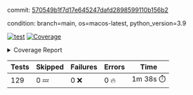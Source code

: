 commit: [570549b1f7d17e645247dafd2898599110b156b2](https://github.com/rcmdnk/homebrew-file/tree/570549b1f7d17e645247dafd2898599110b156b2)

condition: branch=main, os=macos-latest, python_version=3.9

[![test](https://github.com/rcmdnk/homebrew-file/actions/workflows/test.yml/badge.svg)](https://github.com/rcmdnk/homebrew-file/actions/runs/16149185433)
<a href="https://github.com/rcmdnk/homebrew-file/blob/570549b1f7d17e645247dafd2898599110b156b2/README.md"><img alt="Coverage" src="https://img.shields.io/badge/Coverage-62%25-yellow.svg" /></a><details><summary>Coverage Report </summary><table><tr><th>File</th><th>Stmts</th><th>Miss</th><th>Cover</th><th>Missing</th></tr><tbody><tr><td colspan="5"><b>bin</b></td></tr><tr><td>&nbsp; &nbsp;<a href="https://github.com/rcmdnk/homebrew-file/blob/570549b1f7d17e645247dafd2898599110b156b2/bin/brew-file">brew-file</a></td><td>2162</td><td>815</td><td>62%</td><td><a href="https://github.com/rcmdnk/homebrew-file/blob/570549b1f7d17e645247dafd2898599110b156b2/bin/brew-file#L56-L62">56&ndash;62</a>, <a href="https://github.com/rcmdnk/homebrew-file/blob/570549b1f7d17e645247dafd2898599110b156b2/bin/brew-file#L149">149</a>, <a href="https://github.com/rcmdnk/homebrew-file/blob/570549b1f7d17e645247dafd2898599110b156b2/bin/brew-file#L161">161</a>, <a href="https://github.com/rcmdnk/homebrew-file/blob/570549b1f7d17e645247dafd2898599110b156b2/bin/brew-file#L164">164</a>, <a href="https://github.com/rcmdnk/homebrew-file/blob/570549b1f7d17e645247dafd2898599110b156b2/bin/brew-file#L213">213</a>, <a href="https://github.com/rcmdnk/homebrew-file/blob/570549b1f7d17e645247dafd2898599110b156b2/bin/brew-file#L307">307</a>, <a href="https://github.com/rcmdnk/homebrew-file/blob/570549b1f7d17e645247dafd2898599110b156b2/bin/brew-file#L310">310</a>, <a href="https://github.com/rcmdnk/homebrew-file/blob/570549b1f7d17e645247dafd2898599110b156b2/bin/brew-file#L378-L380">378&ndash;380</a>, <a href="https://github.com/rcmdnk/homebrew-file/blob/570549b1f7d17e645247dafd2898599110b156b2/bin/brew-file#L389-L390">389&ndash;390</a>, <a href="https://github.com/rcmdnk/homebrew-file/blob/570549b1f7d17e645247dafd2898599110b156b2/bin/brew-file#L484">484</a>, <a href="https://github.com/rcmdnk/homebrew-file/blob/570549b1f7d17e645247dafd2898599110b156b2/bin/brew-file#L490-L493">490&ndash;493</a>, <a href="https://github.com/rcmdnk/homebrew-file/blob/570549b1f7d17e645247dafd2898599110b156b2/bin/brew-file#L531-L555">531&ndash;555</a>, <a href="https://github.com/rcmdnk/homebrew-file/blob/570549b1f7d17e645247dafd2898599110b156b2/bin/brew-file#L559-L567">559&ndash;567</a>, <a href="https://github.com/rcmdnk/homebrew-file/blob/570549b1f7d17e645247dafd2898599110b156b2/bin/brew-file#L693">693</a>, <a href="https://github.com/rcmdnk/homebrew-file/blob/570549b1f7d17e645247dafd2898599110b156b2/bin/brew-file#L813-L817">813&ndash;817</a>, <a href="https://github.com/rcmdnk/homebrew-file/blob/570549b1f7d17e645247dafd2898599110b156b2/bin/brew-file#L830-L835">830&ndash;835</a>, <a href="https://github.com/rcmdnk/homebrew-file/blob/570549b1f7d17e645247dafd2898599110b156b2/bin/brew-file#L846">846</a>, <a href="https://github.com/rcmdnk/homebrew-file/blob/570549b1f7d17e645247dafd2898599110b156b2/bin/brew-file#L863">863</a>, <a href="https://github.com/rcmdnk/homebrew-file/blob/570549b1f7d17e645247dafd2898599110b156b2/bin/brew-file#L867-L875">867&ndash;875</a>, <a href="https://github.com/rcmdnk/homebrew-file/blob/570549b1f7d17e645247dafd2898599110b156b2/bin/brew-file#L884-L887">884&ndash;887</a>, <a href="https://github.com/rcmdnk/homebrew-file/blob/570549b1f7d17e645247dafd2898599110b156b2/bin/brew-file#L889-L892">889&ndash;892</a>, <a href="https://github.com/rcmdnk/homebrew-file/blob/570549b1f7d17e645247dafd2898599110b156b2/bin/brew-file#L894-L897">894&ndash;897</a>, <a href="https://github.com/rcmdnk/homebrew-file/blob/570549b1f7d17e645247dafd2898599110b156b2/bin/brew-file#L908-L926">908&ndash;926</a>, <a href="https://github.com/rcmdnk/homebrew-file/blob/570549b1f7d17e645247dafd2898599110b156b2/bin/brew-file#L977-L987">977&ndash;987</a>, <a href="https://github.com/rcmdnk/homebrew-file/blob/570549b1f7d17e645247dafd2898599110b156b2/bin/brew-file#L990-L1017">990&ndash;1017</a>, <a href="https://github.com/rcmdnk/homebrew-file/blob/570549b1f7d17e645247dafd2898599110b156b2/bin/brew-file#L1033-L1048">1033&ndash;1048</a>, <a href="https://github.com/rcmdnk/homebrew-file/blob/570549b1f7d17e645247dafd2898599110b156b2/bin/brew-file#L1090">1090</a>, <a href="https://github.com/rcmdnk/homebrew-file/blob/570549b1f7d17e645247dafd2898599110b156b2/bin/brew-file#L1106-L1111">1106&ndash;1111</a>, <a href="https://github.com/rcmdnk/homebrew-file/blob/570549b1f7d17e645247dafd2898599110b156b2/bin/brew-file#L1115-L1117">1115&ndash;1117</a>, <a href="https://github.com/rcmdnk/homebrew-file/blob/570549b1f7d17e645247dafd2898599110b156b2/bin/brew-file#L1121-L1124">1121&ndash;1124</a>, <a href="https://github.com/rcmdnk/homebrew-file/blob/570549b1f7d17e645247dafd2898599110b156b2/bin/brew-file#L1128-L1130">1128&ndash;1130</a>, <a href="https://github.com/rcmdnk/homebrew-file/blob/570549b1f7d17e645247dafd2898599110b156b2/bin/brew-file#L1134-L1136">1134&ndash;1136</a>, <a href="https://github.com/rcmdnk/homebrew-file/blob/570549b1f7d17e645247dafd2898599110b156b2/bin/brew-file#L1140-L1142">1140&ndash;1142</a>, <a href="https://github.com/rcmdnk/homebrew-file/blob/570549b1f7d17e645247dafd2898599110b156b2/bin/brew-file#L1146-L1148">1146&ndash;1148</a>, <a href="https://github.com/rcmdnk/homebrew-file/blob/570549b1f7d17e645247dafd2898599110b156b2/bin/brew-file#L1152-L1154">1152&ndash;1154</a>, <a href="https://github.com/rcmdnk/homebrew-file/blob/570549b1f7d17e645247dafd2898599110b156b2/bin/brew-file#L1158-L1161">1158&ndash;1161</a>, <a href="https://github.com/rcmdnk/homebrew-file/blob/570549b1f7d17e645247dafd2898599110b156b2/bin/brew-file#L1165-L1167">1165&ndash;1167</a>, <a href="https://github.com/rcmdnk/homebrew-file/blob/570549b1f7d17e645247dafd2898599110b156b2/bin/brew-file#L1185">1185</a>, <a href="https://github.com/rcmdnk/homebrew-file/blob/570549b1f7d17e645247dafd2898599110b156b2/bin/brew-file#L1235-L1237">1235&ndash;1237</a>, <a href="https://github.com/rcmdnk/homebrew-file/blob/570549b1f7d17e645247dafd2898599110b156b2/bin/brew-file#L1240">1240</a>, <a href="https://github.com/rcmdnk/homebrew-file/blob/570549b1f7d17e645247dafd2898599110b156b2/bin/brew-file#L1246">1246</a>, <a href="https://github.com/rcmdnk/homebrew-file/blob/570549b1f7d17e645247dafd2898599110b156b2/bin/brew-file#L1268-L1271">1268&ndash;1271</a>, <a href="https://github.com/rcmdnk/homebrew-file/blob/570549b1f7d17e645247dafd2898599110b156b2/bin/brew-file#L1349">1349</a>, <a href="https://github.com/rcmdnk/homebrew-file/blob/570549b1f7d17e645247dafd2898599110b156b2/bin/brew-file#L1386">1386</a>, <a href="https://github.com/rcmdnk/homebrew-file/blob/570549b1f7d17e645247dafd2898599110b156b2/bin/brew-file#L1423">1423</a>, <a href="https://github.com/rcmdnk/homebrew-file/blob/570549b1f7d17e645247dafd2898599110b156b2/bin/brew-file#L1426">1426</a>, <a href="https://github.com/rcmdnk/homebrew-file/blob/570549b1f7d17e645247dafd2898599110b156b2/bin/brew-file#L1438">1438</a>, <a href="https://github.com/rcmdnk/homebrew-file/blob/570549b1f7d17e645247dafd2898599110b156b2/bin/brew-file#L1440">1440</a>, <a href="https://github.com/rcmdnk/homebrew-file/blob/570549b1f7d17e645247dafd2898599110b156b2/bin/brew-file#L1475-L1476">1475&ndash;1476</a>, <a href="https://github.com/rcmdnk/homebrew-file/blob/570549b1f7d17e645247dafd2898599110b156b2/bin/brew-file#L1481-L1484">1481&ndash;1484</a>, <a href="https://github.com/rcmdnk/homebrew-file/blob/570549b1f7d17e645247dafd2898599110b156b2/bin/brew-file#L1514-L1541">1514&ndash;1541</a>, <a href="https://github.com/rcmdnk/homebrew-file/blob/570549b1f7d17e645247dafd2898599110b156b2/bin/brew-file#L1548">1548</a>, <a href="https://github.com/rcmdnk/homebrew-file/blob/570549b1f7d17e645247dafd2898599110b156b2/bin/brew-file#L1550">1550</a>, <a href="https://github.com/rcmdnk/homebrew-file/blob/570549b1f7d17e645247dafd2898599110b156b2/bin/brew-file#L1559-L1560">1559&ndash;1560</a>, <a href="https://github.com/rcmdnk/homebrew-file/blob/570549b1f7d17e645247dafd2898599110b156b2/bin/brew-file#L1565">1565</a>, <a href="https://github.com/rcmdnk/homebrew-file/blob/570549b1f7d17e645247dafd2898599110b156b2/bin/brew-file#L1571">1571</a>, <a href="https://github.com/rcmdnk/homebrew-file/blob/570549b1f7d17e645247dafd2898599110b156b2/bin/brew-file#L1575-L1586">1575&ndash;1586</a>, <a href="https://github.com/rcmdnk/homebrew-file/blob/570549b1f7d17e645247dafd2898599110b156b2/bin/brew-file#L1589-L1594">1589&ndash;1594</a>, <a href="https://github.com/rcmdnk/homebrew-file/blob/570549b1f7d17e645247dafd2898599110b156b2/bin/brew-file#L1605-L1625">1605&ndash;1625</a>, <a href="https://github.com/rcmdnk/homebrew-file/blob/570549b1f7d17e645247dafd2898599110b156b2/bin/brew-file#L1653">1653</a>, <a href="https://github.com/rcmdnk/homebrew-file/blob/570549b1f7d17e645247dafd2898599110b156b2/bin/brew-file#L1692-L1699">1692&ndash;1699</a>, <a href="https://github.com/rcmdnk/homebrew-file/blob/570549b1f7d17e645247dafd2898599110b156b2/bin/brew-file#L1706-L1714">1706&ndash;1714</a>, <a href="https://github.com/rcmdnk/homebrew-file/blob/570549b1f7d17e645247dafd2898599110b156b2/bin/brew-file#L1730">1730</a>, <a href="https://github.com/rcmdnk/homebrew-file/blob/570549b1f7d17e645247dafd2898599110b156b2/bin/brew-file#L1740">1740</a>, <a href="https://github.com/rcmdnk/homebrew-file/blob/570549b1f7d17e645247dafd2898599110b156b2/bin/brew-file#L1746">1746</a>, <a href="https://github.com/rcmdnk/homebrew-file/blob/570549b1f7d17e645247dafd2898599110b156b2/bin/brew-file#L1756">1756</a>, <a href="https://github.com/rcmdnk/homebrew-file/blob/570549b1f7d17e645247dafd2898599110b156b2/bin/brew-file#L1765-L1766">1765&ndash;1766</a>, <a href="https://github.com/rcmdnk/homebrew-file/blob/570549b1f7d17e645247dafd2898599110b156b2/bin/brew-file#L1770">1770</a>, <a href="https://github.com/rcmdnk/homebrew-file/blob/570549b1f7d17e645247dafd2898599110b156b2/bin/brew-file#L1776">1776</a>, <a href="https://github.com/rcmdnk/homebrew-file/blob/570549b1f7d17e645247dafd2898599110b156b2/bin/brew-file#L1782-L1786">1782&ndash;1786</a>, <a href="https://github.com/rcmdnk/homebrew-file/blob/570549b1f7d17e645247dafd2898599110b156b2/bin/brew-file#L1802-L1809">1802&ndash;1809</a>, <a href="https://github.com/rcmdnk/homebrew-file/blob/570549b1f7d17e645247dafd2898599110b156b2/bin/brew-file#L1816-L1820">1816&ndash;1820</a>, <a href="https://github.com/rcmdnk/homebrew-file/blob/570549b1f7d17e645247dafd2898599110b156b2/bin/brew-file#L1824">1824</a>, <a href="https://github.com/rcmdnk/homebrew-file/blob/570549b1f7d17e645247dafd2898599110b156b2/bin/brew-file#L1837-L1838">1837&ndash;1838</a>, <a href="https://github.com/rcmdnk/homebrew-file/blob/570549b1f7d17e645247dafd2898599110b156b2/bin/brew-file#L1859-L1967">1859&ndash;1967</a>, <a href="https://github.com/rcmdnk/homebrew-file/blob/570549b1f7d17e645247dafd2898599110b156b2/bin/brew-file#L1970-L1979">1970&ndash;1979</a>, <a href="https://github.com/rcmdnk/homebrew-file/blob/570549b1f7d17e645247dafd2898599110b156b2/bin/brew-file#L1992">1992</a>, <a href="https://github.com/rcmdnk/homebrew-file/blob/570549b1f7d17e645247dafd2898599110b156b2/bin/brew-file#L1997">1997</a>, <a href="https://github.com/rcmdnk/homebrew-file/blob/570549b1f7d17e645247dafd2898599110b156b2/bin/brew-file#L2002-L2041">2002&ndash;2041</a>, <a href="https://github.com/rcmdnk/homebrew-file/blob/570549b1f7d17e645247dafd2898599110b156b2/bin/brew-file#L2051-L2078">2051&ndash;2078</a>, <a href="https://github.com/rcmdnk/homebrew-file/blob/570549b1f7d17e645247dafd2898599110b156b2/bin/brew-file#L2082-L2148">2082&ndash;2148</a>, <a href="https://github.com/rcmdnk/homebrew-file/blob/570549b1f7d17e645247dafd2898599110b156b2/bin/brew-file#L2155-L2158">2155&ndash;2158</a>, <a href="https://github.com/rcmdnk/homebrew-file/blob/570549b1f7d17e645247dafd2898599110b156b2/bin/brew-file#L2167-L2170">2167&ndash;2170</a>, <a href="https://github.com/rcmdnk/homebrew-file/blob/570549b1f7d17e645247dafd2898599110b156b2/bin/brew-file#L2179-L2182">2179&ndash;2182</a>, <a href="https://github.com/rcmdnk/homebrew-file/blob/570549b1f7d17e645247dafd2898599110b156b2/bin/brew-file#L2191-L2212">2191&ndash;2212</a>, <a href="https://github.com/rcmdnk/homebrew-file/blob/570549b1f7d17e645247dafd2898599110b156b2/bin/brew-file#L2222-L2240">2222&ndash;2240</a>, <a href="https://github.com/rcmdnk/homebrew-file/blob/570549b1f7d17e645247dafd2898599110b156b2/bin/brew-file#L2249-L2259">2249&ndash;2259</a>, <a href="https://github.com/rcmdnk/homebrew-file/blob/570549b1f7d17e645247dafd2898599110b156b2/bin/brew-file#L2262-L2277">2262&ndash;2277</a>, <a href="https://github.com/rcmdnk/homebrew-file/blob/570549b1f7d17e645247dafd2898599110b156b2/bin/brew-file#L2280-L2292">2280&ndash;2292</a>, <a href="https://github.com/rcmdnk/homebrew-file/blob/570549b1f7d17e645247dafd2898599110b156b2/bin/brew-file#L2299">2299</a>, <a href="https://github.com/rcmdnk/homebrew-file/blob/570549b1f7d17e645247dafd2898599110b156b2/bin/brew-file#L2303-L2310">2303&ndash;2310</a>, <a href="https://github.com/rcmdnk/homebrew-file/blob/570549b1f7d17e645247dafd2898599110b156b2/bin/brew-file#L2317-L2318">2317&ndash;2318</a>, <a href="https://github.com/rcmdnk/homebrew-file/blob/570549b1f7d17e645247dafd2898599110b156b2/bin/brew-file#L2347">2347</a>, <a href="https://github.com/rcmdnk/homebrew-file/blob/570549b1f7d17e645247dafd2898599110b156b2/bin/brew-file#L2353">2353</a>, <a href="https://github.com/rcmdnk/homebrew-file/blob/570549b1f7d17e645247dafd2898599110b156b2/bin/brew-file#L2361-L2365">2361&ndash;2365</a>, <a href="https://github.com/rcmdnk/homebrew-file/blob/570549b1f7d17e645247dafd2898599110b156b2/bin/brew-file#L2376-L2379">2376&ndash;2379</a>, <a href="https://github.com/rcmdnk/homebrew-file/blob/570549b1f7d17e645247dafd2898599110b156b2/bin/brew-file#L2386">2386</a>, <a href="https://github.com/rcmdnk/homebrew-file/blob/570549b1f7d17e645247dafd2898599110b156b2/bin/brew-file#L2393">2393</a>, <a href="https://github.com/rcmdnk/homebrew-file/blob/570549b1f7d17e645247dafd2898599110b156b2/bin/brew-file#L2397">2397</a>, <a href="https://github.com/rcmdnk/homebrew-file/blob/570549b1f7d17e645247dafd2898599110b156b2/bin/brew-file#L2418-L2451">2418&ndash;2451</a>, <a href="https://github.com/rcmdnk/homebrew-file/blob/570549b1f7d17e645247dafd2898599110b156b2/bin/brew-file#L2471">2471</a>, <a href="https://github.com/rcmdnk/homebrew-file/blob/570549b1f7d17e645247dafd2898599110b156b2/bin/brew-file#L2488-L2489">2488&ndash;2489</a>, <a href="https://github.com/rcmdnk/homebrew-file/blob/570549b1f7d17e645247dafd2898599110b156b2/bin/brew-file#L2493">2493</a>, <a href="https://github.com/rcmdnk/homebrew-file/blob/570549b1f7d17e645247dafd2898599110b156b2/bin/brew-file#L2498-L2499">2498&ndash;2499</a>, <a href="https://github.com/rcmdnk/homebrew-file/blob/570549b1f7d17e645247dafd2898599110b156b2/bin/brew-file#L2505-L2525">2505&ndash;2525</a>, <a href="https://github.com/rcmdnk/homebrew-file/blob/570549b1f7d17e645247dafd2898599110b156b2/bin/brew-file#L2529-L2539">2529&ndash;2539</a>, <a href="https://github.com/rcmdnk/homebrew-file/blob/570549b1f7d17e645247dafd2898599110b156b2/bin/brew-file#L2542">2542</a>, <a href="https://github.com/rcmdnk/homebrew-file/blob/570549b1f7d17e645247dafd2898599110b156b2/bin/brew-file#L2558">2558</a>, <a href="https://github.com/rcmdnk/homebrew-file/blob/570549b1f7d17e645247dafd2898599110b156b2/bin/brew-file#L2562-L2568">2562&ndash;2568</a>, <a href="https://github.com/rcmdnk/homebrew-file/blob/570549b1f7d17e645247dafd2898599110b156b2/bin/brew-file#L2570">2570</a>, <a href="https://github.com/rcmdnk/homebrew-file/blob/570549b1f7d17e645247dafd2898599110b156b2/bin/brew-file#L2576">2576</a>, <a href="https://github.com/rcmdnk/homebrew-file/blob/570549b1f7d17e645247dafd2898599110b156b2/bin/brew-file#L2605-L2617">2605&ndash;2617</a>, <a href="https://github.com/rcmdnk/homebrew-file/blob/570549b1f7d17e645247dafd2898599110b156b2/bin/brew-file#L2633-L2634">2633&ndash;2634</a>, <a href="https://github.com/rcmdnk/homebrew-file/blob/570549b1f7d17e645247dafd2898599110b156b2/bin/brew-file#L2636">2636</a>, <a href="https://github.com/rcmdnk/homebrew-file/blob/570549b1f7d17e645247dafd2898599110b156b2/bin/brew-file#L2646">2646</a>, <a href="https://github.com/rcmdnk/homebrew-file/blob/570549b1f7d17e645247dafd2898599110b156b2/bin/brew-file#L2661-L2908">2661&ndash;2908</a>, <a href="https://github.com/rcmdnk/homebrew-file/blob/570549b1f7d17e645247dafd2898599110b156b2/bin/brew-file#L2928-L2930">2928&ndash;2930</a>, <a href="https://github.com/rcmdnk/homebrew-file/blob/570549b1f7d17e645247dafd2898599110b156b2/bin/brew-file#L2939-L2949">2939&ndash;2949</a>, <a href="https://github.com/rcmdnk/homebrew-file/blob/570549b1f7d17e645247dafd2898599110b156b2/bin/brew-file#L2961-L2967">2961&ndash;2967</a>, <a href="https://github.com/rcmdnk/homebrew-file/blob/570549b1f7d17e645247dafd2898599110b156b2/bin/brew-file#L2979-L2993">2979&ndash;2993</a>, <a href="https://github.com/rcmdnk/homebrew-file/blob/570549b1f7d17e645247dafd2898599110b156b2/bin/brew-file#L2999-L3036">2999&ndash;3036</a>, <a href="https://github.com/rcmdnk/homebrew-file/blob/570549b1f7d17e645247dafd2898599110b156b2/bin/brew-file#L3044-L3068">3044&ndash;3068</a>, <a href="https://github.com/rcmdnk/homebrew-file/blob/570549b1f7d17e645247dafd2898599110b156b2/bin/brew-file#L3072-L3085">3072&ndash;3085</a>, <a href="https://github.com/rcmdnk/homebrew-file/blob/570549b1f7d17e645247dafd2898599110b156b2/bin/brew-file#L3089-L3102">3089&ndash;3102</a>, <a href="https://github.com/rcmdnk/homebrew-file/blob/570549b1f7d17e645247dafd2898599110b156b2/bin/brew-file#L3106">3106</a>, <a href="https://github.com/rcmdnk/homebrew-file/blob/570549b1f7d17e645247dafd2898599110b156b2/bin/brew-file#L3136-L3137">3136&ndash;3137</a>, <a href="https://github.com/rcmdnk/homebrew-file/blob/570549b1f7d17e645247dafd2898599110b156b2/bin/brew-file#L3228">3228</a>, <a href="https://github.com/rcmdnk/homebrew-file/blob/570549b1f7d17e645247dafd2898599110b156b2/bin/brew-file#L3230">3230</a>, <a href="https://github.com/rcmdnk/homebrew-file/blob/570549b1f7d17e645247dafd2898599110b156b2/bin/brew-file#L3235-L3246">3235&ndash;3246</a>, <a href="https://github.com/rcmdnk/homebrew-file/blob/570549b1f7d17e645247dafd2898599110b156b2/bin/brew-file#L3262">3262</a>, <a href="https://github.com/rcmdnk/homebrew-file/blob/570549b1f7d17e645247dafd2898599110b156b2/bin/brew-file#L3280-L3297">3280&ndash;3297</a>, <a href="https://github.com/rcmdnk/homebrew-file/blob/570549b1f7d17e645247dafd2898599110b156b2/bin/brew-file#L3320">3320</a>, <a href="https://github.com/rcmdnk/homebrew-file/blob/570549b1f7d17e645247dafd2898599110b156b2/bin/brew-file#L3326">3326</a>, <a href="https://github.com/rcmdnk/homebrew-file/blob/570549b1f7d17e645247dafd2898599110b156b2/bin/brew-file#L3330-L3341">3330&ndash;3341</a>, <a href="https://github.com/rcmdnk/homebrew-file/blob/570549b1f7d17e645247dafd2898599110b156b2/bin/brew-file#L3350">3350</a>, <a href="https://github.com/rcmdnk/homebrew-file/blob/570549b1f7d17e645247dafd2898599110b156b2/bin/brew-file#L3362">3362</a>, <a href="https://github.com/rcmdnk/homebrew-file/blob/570549b1f7d17e645247dafd2898599110b156b2/bin/brew-file#L3364-L3368">3364&ndash;3368</a>, <a href="https://github.com/rcmdnk/homebrew-file/blob/570549b1f7d17e645247dafd2898599110b156b2/bin/brew-file#L3372-L3375">3372&ndash;3375</a>, <a href="https://github.com/rcmdnk/homebrew-file/blob/570549b1f7d17e645247dafd2898599110b156b2/bin/brew-file#L3378-L3381">3378&ndash;3381</a>, <a href="https://github.com/rcmdnk/homebrew-file/blob/570549b1f7d17e645247dafd2898599110b156b2/bin/brew-file#L3384-L3392">3384&ndash;3392</a>, <a href="https://github.com/rcmdnk/homebrew-file/blob/570549b1f7d17e645247dafd2898599110b156b2/bin/brew-file#L3421-L3428">3421&ndash;3428</a>, <a href="https://github.com/rcmdnk/homebrew-file/blob/570549b1f7d17e645247dafd2898599110b156b2/bin/brew-file#L3439-L3446">3439&ndash;3446</a>, <a href="https://github.com/rcmdnk/homebrew-file/blob/570549b1f7d17e645247dafd2898599110b156b2/bin/brew-file#L3527-L3529">3527&ndash;3529</a>, <a href="https://github.com/rcmdnk/homebrew-file/blob/570549b1f7d17e645247dafd2898599110b156b2/bin/brew-file#L3552">3552</a>, <a href="https://github.com/rcmdnk/homebrew-file/blob/570549b1f7d17e645247dafd2898599110b156b2/bin/brew-file#L3558">3558</a>, <a href="https://github.com/rcmdnk/homebrew-file/blob/570549b1f7d17e645247dafd2898599110b156b2/bin/brew-file#L4121-L4122">4121&ndash;4122</a>, <a href="https://github.com/rcmdnk/homebrew-file/blob/570549b1f7d17e645247dafd2898599110b156b2/bin/brew-file#L4125">4125</a>, <a href="https://github.com/rcmdnk/homebrew-file/blob/570549b1f7d17e645247dafd2898599110b156b2/bin/brew-file#L4129">4129</a>, <a href="https://github.com/rcmdnk/homebrew-file/blob/570549b1f7d17e645247dafd2898599110b156b2/bin/brew-file#L4137">4137</a>, <a href="https://github.com/rcmdnk/homebrew-file/blob/570549b1f7d17e645247dafd2898599110b156b2/bin/brew-file#L4142-L4144">4142&ndash;4144</a>, <a href="https://github.com/rcmdnk/homebrew-file/blob/570549b1f7d17e645247dafd2898599110b156b2/bin/brew-file#L4146-L4148">4146&ndash;4148</a>, <a href="https://github.com/rcmdnk/homebrew-file/blob/570549b1f7d17e645247dafd2898599110b156b2/bin/brew-file#L4153-L4154">4153&ndash;4154</a>, <a href="https://github.com/rcmdnk/homebrew-file/blob/570549b1f7d17e645247dafd2898599110b156b2/bin/brew-file#L4156-L4158">4156&ndash;4158</a>, <a href="https://github.com/rcmdnk/homebrew-file/blob/570549b1f7d17e645247dafd2898599110b156b2/bin/brew-file#L4160-L4161">4160&ndash;4161</a>, <a href="https://github.com/rcmdnk/homebrew-file/blob/570549b1f7d17e645247dafd2898599110b156b2/bin/brew-file#L4163-L4237">4163&ndash;4237</a>, <a href="https://github.com/rcmdnk/homebrew-file/blob/570549b1f7d17e645247dafd2898599110b156b2/bin/brew-file#L4243-L4253">4243&ndash;4253</a></td></tr><tr><td><b>TOTAL</b></td><td><b>2162</b></td><td><b>815</b></td><td><b>62%</b></td><td>&nbsp;</td></tr></tbody></table></details>

| Tests | Skipped | Failures | Errors | Time |
| ----- | ------- | -------- | -------- | ------------------ |
| 129 | 0 :zzz: | 0 :x: | 0 :fire: | 1m 38s :stopwatch: |

